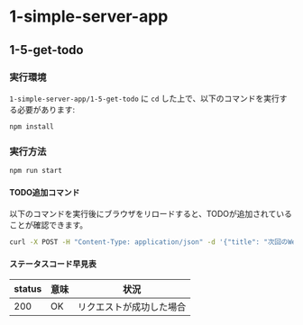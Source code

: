 # 1-simple-server-app

## 1-5-get-todo

### 実行環境

`1-simple-server-app/1-5-get-todo` に `cd` した上で、以下のコマンドを実行する必要があります:

```bash
npm install
```

### 実行方法

```bash
npm run start
```

#### TODO追加コマンド

以下のコマンドを実行後にブラウザをリロードすると、TODOが追加されていることが確認できます。

```bash
curl -X POST -H "Content-Type: application/json" -d '{"title": "次回のWeb研に出席する"}' http://localhost:8000
```

#### ステータスコード早見表

| status | 意味 | 状況                     |
| ------ | ---- | ------------------------ |
| 200    | OK   | リクエストが成功した場合 |
